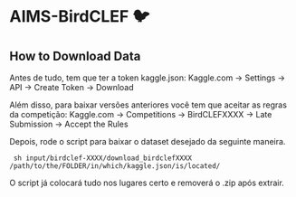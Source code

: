 # AIMS-BirdCLEF 🐦

## How to Download Data

Antes de tudo, tem que ter a token kaggle.json: Kaggle.com -> Settings -> API -> Create Token -> Download 

Além disso, para baixar versões anteriores você tem que aceitar as regras da competição: Kaggle.com -> Competitions -> BirdCLEFXXXX -> Late Submission -> Accept the Rules

Depois, rode o script para baixar o dataset desejado da seguinte maneira.

```
 sh input/birdclef-XXXX/download_birdclefXXXX /path/to/the/FOLDER/in/which/kaggle.json/is/located/
```

O script já colocará tudo nos lugares certo e removerá o .zip após extrair.

